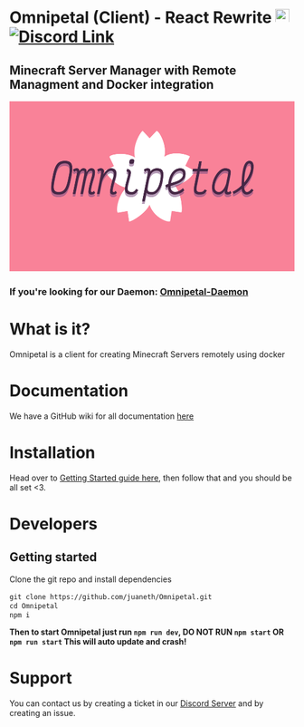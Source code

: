 # Omnipetal (Client) - React Rewrite <img src="https://user-images.githubusercontent.com/68202118/162853416-0ca7c63b-0d6d-4d28-9c5c-3f165bb31811.png" width="25" height="25"> [![Discord Link](https://img.shields.io/badge/-Server-5865F2?logo=discord&logoColor=white&style=for-the-badge)](https://discord.gg/tt5rmneEN6)
## Minecraft Server Manager with Remote Managment and Docker integration

<img src="/src/omnipetal.png" height="300">

### If you're looking for our Daemon: [Omnipetal-Daemon](https://github.com/juaneth/Omnipetal-Daemon)

# What is it?
Omnipetal is a client for creating Minecraft Servers remotely using docker

# Documentation
We have a GitHub wiki for all documentation [here](https://github.com/juaneth/Omnipetal/wiki)

# Installation
Head over to [Getting Started guide here](https://github.com/juaneth/Omnipetal/wiki/Getting-started#client), then follow that and you should be all set <3.

# Developers
## Getting started

Clone the git repo and install dependencies
```
git clone https://github.com/juaneth/Omnipetal.git
cd Omnipetal
npm i
```

**Then to start Omnipetal just run `npm run dev`, DO NOT RUN `npm start` OR `npm run start` This will auto update and crash!**

# Support
You can contact us by creating a ticket in our [Discord Server](https://discord.gg/tt5rmneEN6) and by creating an issue.